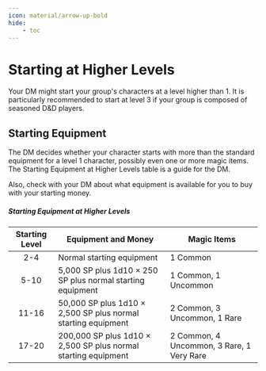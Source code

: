 ```yaml
---
icon: material/arrow-up-bold
hide:
    - toc
---
```


# Starting at Higher Levels

Your DM might start your group's characters at a level higher than 1. It is particularly recommended to start at level 3 if your group is composed of seasoned D&D players.

## Starting Equipment

The DM decides whether your character starts with more than the standard equipment for a level 1 character, possibly even one or more magic items. The Starting Equipment at Higher Levels table is a guide for the DM.

Also, check with your DM about what equipment is available for you to buy with your starting money.

##### Starting Equipment at Higher Levels
| Starting Level | Equipment and Money | Magic Items |
|:-:|---|---|
| 2-4 | Normal starting equipment | 1 Common |
| 5-10 | 5,000 SP plus 1d10 × 250 SP plus normal starting equipment | 1 Common, 1 Uncommon |
| 11-16 | 50,000 SP plus 1d10 × 2,500 SP plus normal starting equipment | 2 Common, 3 Uncommon, 1 Rare |
| 17-20 | 200,000 SP plus 1d10 × 2,500 SP plus normal starting equipment | 2 Common, 4 Uncommon, 3 Rare, 1 Very Rare |

